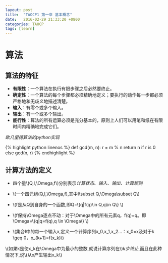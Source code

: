 ```yaml
---
layout: post
title:  "TAOCP1 第一章 基本概念"
date:   2016-02-29 21:33:20 +0800
categories: TAOCP
tags: [learn]
---
```


<script type="text/javascript" src="http://cdn.mathjax.org/mathjax/latest/MathJax.js?config=default"></script>

# 算法 #

## 算法的特征 ##

- **有限性**：一个算法在执行有限步骤之后必然要终止。
- **确定性**：一个算法的每个步骤都必须精确地定义；要执行的动作每一步都必须严格地和无歧义地描述清楚。
- **输入**：有零个或多个输入。
- **输出**：有一个或多个输出。
- **能行性**：算法的所有运算必须是充分基本的，原则上人们可以用笔和纸在有限时间内精确地完成它们。

*欧几里德算法的python实现*

{% highlight python linenos %}
def gcd(m, n):
    r = m % n
    return n if r is 0 else gcd(n, r)
{% endhighlight %}

## 计算方法的定义 ##

- 四个量\\(Q,I,\Omega,f\\)分别表示*计算状态*、*输入*、*输出*、*计算规则*

- \\(一个四元组(Q,I,\Omega,f),其中I\subset Q,\Omega\subset Q\\)
- \\(f是从Q到自身的一个函数,即Q=\\{q\|f(q)\in Q,q\in Q\\} \\)
- \\(f保持\Omega逐点不动：对于\Omega中的所有元素q，f(q)=q。即\Omega=\\{q\|q=f(q),q \in \Omega\\} \\)
- \\(集合I中的每一个输入x,定义一个计算序列x\_0,x\_1,x\_2...：x\_0=x及对于k \geq 0，x\_{k+1}=f(x\_k)\\)

\\(如果k是使x\_k在\Omega中为最小的整数,就说计算序列在\\)*k步终止*,而且在此种情况下,说\\(从x产生输出x\_k\\)
